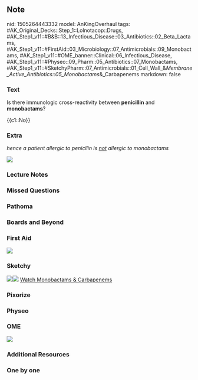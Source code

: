 ## Note
nid: 1505264443332
model: AnKingOverhaul
tags: #AK_Original_Decks::Step_1::Lolnotacop::Drugs, #AK_Step1_v11::#B&B::13_Infectious_Disease::03_Antibiotics::02_Beta_Lactams, #AK_Step1_v11::#FirstAid::03_Microbiology::07_Antimicrobials::09_Monobactams, #AK_Step1_v11::#OME_banner::Clinical::06_Infectious_Disease, #AK_Step1_v11::#Physeo::09_Pharm::05_Antibiotics::07_Monobactams, #AK_Step1_v11::#SketchyPharm::07_Antimicrobials::01_Cell_Wall_&_Membrane_Active_Antibiotics::05_Monobactams_&_Carbapenems
markdown: false

### Text
Is there immunologic cross-reactivity between <b>penicillin</b> and
<b>monobactams</b>?
<div>
  {{c1::No}}
</div>

### Extra
<i>hence a patient allergic to penicllin is <u>not</u> allergic to
monobactams</i>
<div>
  <i><img src="paste-3178275799452.jpg"></i>
</div>

### Lecture Notes


### Missed Questions


### Pathoma


### Boards and Beyond


### First Aid
<img src="paste-383909946720259.jpg">

### Sketchy
<img src=
"paste-90f2cce4dcabf3ba6394d8d4fba5d6c3d3eca634.png"><img src=
"paste-2ca3b51e11884ef58edc050a61aec73f6eff811a.png"> <a href=
"https://dashboard.sketchy.com/study/medical/courses/medical-pharmacology/units/medical-pharmacology-antimicrobials/videos/medical-pharmacology-antimicrobials-cell-wall-and-membrane-active-antibiotics-monobactams-and-carbapenems?utm_source=anki&utm_medium=partnership&utm_campaign=february_update&utm_content=medical">
Watch Monobactams & Carbapenems</a>

### Pixorize


### Physeo


### OME
<div class="ome-widget">
  <a href=
  "https://onlinemeded.org/spa/infectious-disease?ref=anki"><img src="_OME_AnkiFlashcards_Topic_1.png"></a>
</div>

### Additional Resources


### One by one

